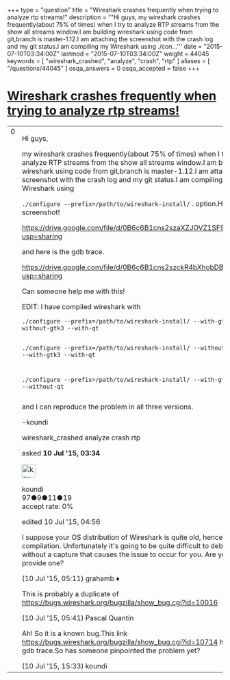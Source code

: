 +++
type = "question"
title = "Wireshark crashes frequently when trying to analyze rtp streams!"
description = '''Hi guys, my wireshark crashes frequently(about 75% of times) when I try to analyze RTP streams from the show all streams window.I am building wireshark using code from git,branch is master-1.12.I am attaching the screenshot with the crash log and my git status.I am compiling my Wireshark using ./con...'''
date = "2015-07-10T03:34:00Z"
lastmod = "2015-07-10T03:34:00Z"
weight = 44045
keywords = [ "wireshark_crashed", "analyze", "crash", "rtp" ]
aliases = [ "/questions/44045" ]
osqa_answers = 0
osqa_accepted = false
+++

<div class="headNormal">

# [Wireshark crashes frequently when trying to analyze rtp streams!](/questions/44045/wireshark-crashes-frequently-when-trying-to-analyze-rtp-streams)

</div>

<div id="main-body">

<div id="askform">

<table id="question-table" style="width:100%;"><colgroup><col style="width: 50%" /><col style="width: 50%" /></colgroup><tbody><tr class="odd"><td style="width: 30px; vertical-align: top"><div class="vote-buttons"><div id="post-44045-score" class="post-score" title="current number of votes">0</div><div id="favorite-count" class="favorite-count"></div></div></td><td><div id="item-right"><div class="question-body"><p>Hi guys,</p><p>my wireshark crashes frequently(about 75% of times) when I try to analyze RTP streams from the show all streams window.I am building wireshark using code from git,branch is master-1.12.I am attaching the screenshot with the crash log and my git status.I am compiling my Wireshark using</p><p><code>./configure --prefix=/path/to/wireshark-install/</code> . option.Here is the screenshot!</p><p><a href="https://drive.google.com/file/d/0B6c6B1cns2szakliM25KOFpTM2M/view?usp=sharing">https://drive.google.com/file/d/0B6c6B1cns2szaXZJOVZ1SF9uRlE/view?usp=sharing</a></p><p>and here is the gdb trace.</p><p><a href="https://drive.google.com/file/d/0B6c6B1cns2szakliM25KOFpTM2M/view?usp=sharing">https://drive.google.com/file/d/0B6c6B1cns2szckR4bXhobDBYR2c/view?usp=sharing</a></p><p>Can someone help me with this!</p><p>EDIT: I have compiled wireshark with</p><pre><code>./configure --prefix=/path/to/wireshark-install/ --with-gtk2 --without-gtk3 --with-qt

./configure --prefix=/path/to/wireshark-install/ --without-gtk2 --with-gtk3 --with-qt

./configure --prefix=/path/to/wireshark-install/ --with-gtk3 --without-qt</code></pre><p>and I can reproduce the problem in all three versions.</p><p>-koundi</p></div><div id="question-tags" class="tags-container tags">wireshark_crashed analyze crash rtp</div><div id="question-controls" class="post-controls"></div><div class="post-update-info-container"><div class="post-update-info post-update-info-user"><p>asked <strong>10 Jul '15, 03:34</strong></p><img src="https://secure.gravatar.com/avatar/ed73b970d0135dbac8294249cdadff66?s=32&amp;d=identicon&amp;r=g" class="gravatar" width="32" height="32" alt="koundi&#39;s gravatar image" /><p>koundi<br />
<span class="score" title="97 reputation points">97</span><span title="9 badges"><span class="badge1">●</span><span class="badgecount">9</span></span><span title="11 badges"><span class="silver">●</span><span class="badgecount">11</span></span><span title="19 badges"><span class="bronze">●</span><span class="badgecount">19</span></span><br />
<span class="accept_rate" title="Rate of the user&#39;s accepted answers">accept rate:</span> <span title="koundi has no accepted answers">0%</span></p></div><div class="post-update-info post-update-info-edited"><p>edited 10 Jul '15, 04:56</p></div></div><div id="comments-container-44045" class="comments-container"><span id="44049"></span><div id="comment-44049" class="comment"><div id="post-44049-score" class="comment-score"></div><div class="comment-text"><p>I suppose your OS distribution of Wireshark is quite old, hence your own compilation. Unfortunately it's going to be quite difficult to debug this without a capture that causes the issue to occur for you. Are you able to provide one?</p></div><div id="comment-44049-info" class="comment-info"><span class="comment-age">(10 Jul '15, 05:11)</span> grahamb ♦</div></div><span id="44050"></span><div id="comment-44050" class="comment"><div id="post-44050-score" class="comment-score"></div><div class="comment-text"><p>This is probably a duplicate of <a href="https://bugs.wireshark.org/bugzilla/show_bug.cgi?id=10016">https://bugs.wireshark.org/bugzilla/show_bug.cgi?id=10016</a></p></div><div id="comment-44050-info" class="comment-info"><span class="comment-age">(10 Jul '15, 05:41)</span> Pascal Quantin</div></div><span id="44067"></span><div id="comment-44067" class="comment"><div id="post-44067-score" class="comment-score"></div><div class="comment-text"><p>Ah! So it is a known bug.This link <a href="https://bugs.wireshark.org/bugzilla/show_bug.cgi?id=10714">https://bugs.wireshark.org/bugzilla/show_bug.cgi?id=10714</a> has a similar gdb trace.So has someone pinpointed the problem yet?</p></div><div id="comment-44067-info" class="comment-info"><span class="comment-age">(10 Jul '15, 15:33)</span> koundi</div></div></div><div id="comment-tools-44045" class="comment-tools"></div><div class="clear"></div><div id="comment-44045-form-container" class="comment-form-container"></div><div class="clear"></div></div></td></tr></tbody></table>

</div>

</div>

